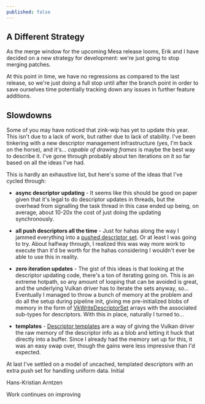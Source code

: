 ```yaml
---
published: false
---
```

## A Different Strategy

As the merge window for the upcoming Mesa release looms, Erik and I have decided on a new strategy for development: we're just going to stop merging patches.

At this point in time, we have no regressions as compared to the last release, so we're just doing a full stop until after the branch point in order to save ourselves time potentially tracking down any issues in further feature additions.

## Slowdowns
Some of you may have noticed that zink-wip has yet to update this year. This isn't due to a lack of work, but rather due to lack of stability. I've been tinkering with a new descriptor management infrastructure (yes, I'm back on the horse), and it's... _capable of drawing frames_ is maybe the best way to describe it. I've gone through probably about ten iterations on it so far based on all the ideas I've had.

This is hardly an exhaustive list, but here's some of the ideas that I've cycled through:
* **async descriptor updating** - It seems like this should be good on paper given that it's legal to do descriptor updates in threads, but the overhead from signalling the task thread in this case ended up being, on average, about 10-20x the cost of just doing the updating synchronously.

* **all push descriptors all the time** - Just for hahas along the way I jammed everything into a [pushed descriptor set](https://www.khronos.org/registry/vulkan/specs/1.2-extensions/man/html/VK_KHR_push_descriptor.html). Or at least I was going to try. About halfway through, I realized this was way more work to execute than it'd be worth for the hahas considering I wouldn't ever be able to use this in reality.

* **zero iteration updates** - The gist of this ideas is that looking at the descriptor updating code, there's a ton of iterating going on. This is an extreme hotpath, so any amount of looping that can be avoided is great, and the underlying Vulkan driver has to iterate the sets anyway, so... Eventually I managed to throw a bunch of memory at the problem and do all the setup during pipeline init, giving me pre-initialized blobs of memory in the form of [VkWriteDescriptorSet](https://www.khronos.org/registry/vulkan/specs/1.2-extensions/man/html/VkWriteDescriptorSet.html) arrays with the associated sub-types for descriptors. With this in place, naturally I turned to...

* **templates** - [Descriptor templates](https://www.khronos.org/registry/vulkan/specs/1.2-extensions/man/html/VK_KHR_descriptor_update_template.html) are a way of giving the Vulkan driver the raw memory of the descriptor info as a blob and letting it huck that directly into a buffer. Since I already had the memory set up for this, it was an easy swap over, though the gains were less impressive than I'd expected.

At last I've settled on a model of uncached, templated descriptors with an extra push set for handling uniform data. Initial 

Hans-Kristian Arntzen

Work continues on improving 